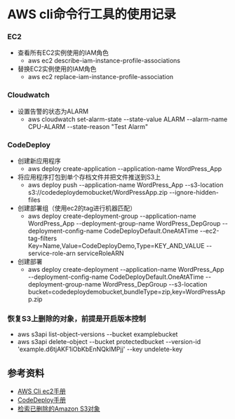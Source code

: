 AWS cli命令行工具的使用记录
===
### EC2
- 查看所有EC2实例使用的IAM角色
  - aws ec2 describe-iam-instance-profile-associations
- 替换EC2实例使用的IAM角色
  - aws ec2 replace-iam-instance-profile-association

### Cloudwatch
- 设置告警的状态为ALARM
  - aws cloudwatch set-alarm-state --state-value ALARM --alarm-name CPU-ALARM --state-reason "Test Alarm"

### CodeDeploy
  - 创建新应用程序
    - aws deploy create-application --application-name WordPress_App
  - 将应用程序打包到单个存档文件并把文件推送到S3上
    - aws deploy push --application-name WordPress_App --s3-location s3://codedeploydemobucket/WordPressApp.zip --ignore-hidden-files
  - 创建部署组（使用ec2的tag进行机器匹配）
    - aws deploy create-deployment-group --application-name WordPress_App --deployment-group-name WordPress_DepGroup --deployment-config-name CodeDeployDefault.OneAtATime --ec2-tag-filters Key=Name,Value=CodeDeployDemo,Type=KEY_AND_VALUE --service-role-arn serviceRoleARN
  - 创建部署
    - aws deploy create-deployment --application-name WordPress_App --deployment-config-name CodeDeployDefault.OneAtATime --deployment-group-name WordPress_DepGroup --s3-location bucket=codedeploydemobucket,bundleType=zip,key=WordPressApp.zip

### 恢复S3上删除的对象，前提是开启版本控制
  - aws s3api list-object-versions --bucket examplebucket
  - aws s3api delete-object --bucket protectedbucket --version-id 'example.d6tjAKF1iObKbEnNQkIMPjj' --key undelete-key
## 参考资料
- [AWS Cli ec2手册](https://docs.aws.amazon.com/cli/latest/reference/ec2/)
- [CodeDeploy手册](https://docs.aws.amazon.com/zh_cn/codedeploy/latest/userguide/tutorials-wordpress.html)
- [检索已删除的Amazon S3对象](https://aws.amazon.com/cn/premiumsupport/knowledge-center/s3-undelete-configuration/?nc1=f_ls )
